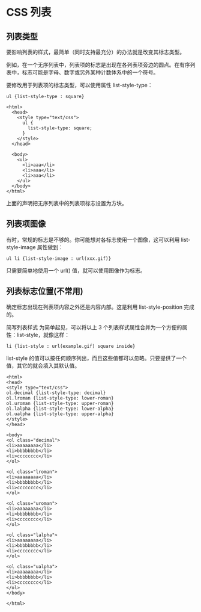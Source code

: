 # CSS 列表  
## 列表类型  
要影响列表的样式，最简单（同时支持最充分）的办法就是改变其标志类型。  

例如，在一个无序列表中，列表项的标志是出现在各列表项旁边的圆点。在有序列表中，标志可能是字母、数字或另外某种计数体系中的一个符号。

要修改用于列表项的标志类型，可以使用属性 list-style-type：  
```
ul {list-style-type : square}

```

```
<html>
  <head>
    <style type="text/css">
      ul {
        list-style-type: square;
      }
    </style>
  </head>

  <body>
    <ul>
      <li>aaa</li>
      <li>aaa</li>
      <li>aaa</li>
    </ul>
  </body>
</html>

```
上面的声明把无序列表中的列表项标志设置为方块。  

## 列表项图像
有时，常规的标志是不够的。你可能想对各标志使用一个图像，这可以利用 list-style-image 属性做到：
```
ul li {list-style-image : url(xxx.gif)}
```

只需要简单地使用一个 url() 值，就可以使用图像作为标志。

## 列表标志位置(不常用)
确定标志出现在列表项内容之外还是内容内部。这是利用 list-style-position 完成的。

简写列表样式
为简单起见，可以将以上 3 个列表样式属性合并为一个方便的属性：list-style，就像这样：

```
li {list-style : url(example.gif) square inside}
```

list-style 的值可以按任何顺序列出，而且这些值都可以忽略。只要提供了一个值，其它的就会填入其默认值。




```
<html>
<head>
<style type="text/css">
ol.decimal {list-style-type: decimal}
ol.lroman {list-style-type: lower-roman}
ol.uroman {list-style-type: upper-roman}
ol.lalpha {list-style-type: lower-alpha}
ol.ualpha {list-style-type: upper-alpha}
</style>
</head>

<body>
<ol class="decimal">
<li>aaaaaaaa</li>
<li>bbbbbbbb</li>
<li>cccccccc</li>
</ol>

<ol class="lroman">
<li>aaaaaaaa</li>
<li>bbbbbbbb</li>
<li>cccccccc</li>
</ol>

<ol class="uroman">
<li>aaaaaaaa</li>
<li>bbbbbbbb</li>
<li>cccccccc</li>
</ol>

<ol class="lalpha">
<li>aaaaaaaa</li>
<li>bbbbbbbb</li>
<li>cccccccc</li>
</ol>

<ol class="ualpha">
<li>aaaaaaaa</li>
<li>bbbbbbbb</li>
<li>cccccccc</li>
</ol>
</body>

</html>

```
